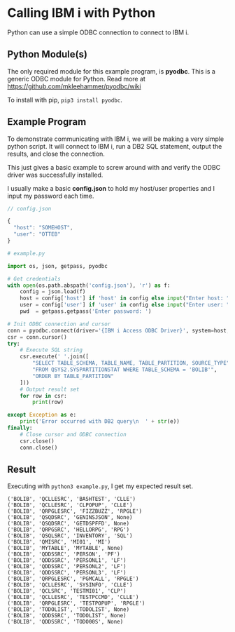 # Calling IBM i with Python

Python can use a simple ODBC connection to connect to IBM i.


## Python Module(s)
The only required module for this example program, is **pyodbc**.
This is a generic ODBC module for Python. Read more at https://github.com/mkleehammer/pyodbc/wiki

To install with pip, ```pip3 install pyodbc```.


## Example Program
To demonstrate communicating with IBM i, we will be making a very simple python script.
It will connect to IBM i, run a DB2 SQL statement, output the results, and close the connection.

This just gives a basic example to screw around with and verify the ODBC driver was successfully installed.

I usually make a basic **config.json** to hold my host/user properties and I input my password each time.
```javascript
// config.json

{
  "host": "SOMEHOST",
  "user": "OTTEB"
}
```


```python
# example.py

import os, json, getpass, pyodbc

# Get credentials
with open(os.path.abspath('config.json'), 'r') as f:
    config = json.load(f)
    host = config['host'] if 'host' in config else input("Enter host: ")
    user = config['user'] if 'user' in config else input("Enter user: ")
    pwd  = getpass.getpass('Enter password: ')

# Init ODBC connection and cursor
conn = pyodbc.connect(driver='{IBM i Access ODBC Driver}', system=host, uid=user, pwd=pwd)
csr = conn.cursor()
try:
    # Execute SQL string
    csr.execute(' '.join([
        "SELECT TABLE_SCHEMA, TABLE_NAME, TABLE_PARTITION, SOURCE_TYPE",
        "FROM QSYS2.SYSPARTITIONSTAT WHERE TABLE_SCHEMA = 'BOLIB'",
        "ORDER BY TABLE_PARTITION"
    ]))
    # Output result set
    for row in csr: 
        print(row)

except Exception as e:
    print('Error occurred with DB2 query\n  ' + str(e))
finally:
    # Close cursor and ODBC connection
    csr.close()
    conn.close()

```

## Result
Executing with ```python3 example.py```, I get my expected result set.
```
('BOLIB', 'QCLLESRC', 'BASHTEST', 'CLLE')
('BOLIB', 'QCLLESRC', 'CLPOPUP', 'CLLE')
('BOLIB', 'QRPGLESRC', 'FIZZBUZZ', 'RPGLE')
('BOLIB', 'QSQDSRC', 'GENINSJSON', None)
('BOLIB', 'QSQDSRC', 'GETDSPFFD', None)
('BOLIB', 'QRPGSRC', 'HELLORPG', 'RPG')
('BOLIB', 'QSQLSRC', 'INVENTORY', 'SQL')
('BOLIB', 'QMISRC', 'MI01', 'MI')
('BOLIB', 'MYTABLE', 'MYTABLE', None)
('BOLIB', 'QDDSSRC', 'PERSON', 'PF')
('BOLIB', 'QDDSSRC', 'PERSONL1', 'LF')
('BOLIB', 'QDDSSRC', 'PERSONL2', 'LF')
('BOLIB', 'QDDSSRC', 'PERSONL3', 'LF')
('BOLIB', 'QRPGLESRC', 'PGMCALL', 'RPGLE')
('BOLIB', 'QCLLESRC', 'SYSINFO', 'CLLE')
('BOLIB', 'QCLSRC', 'TESTMI01', 'CLP')
('BOLIB', 'QCLLESRC', 'TESTPCCMD', 'CLLE')
('BOLIB', 'QRPGLESRC', 'TESTPOPUP', 'RPGLE')
('BOLIB', 'TODOLIST', 'TODOLIST', None)
('BOLIB', 'QDDSSRC', 'TODOLIST', None)
('BOLIB', 'QDDSSRC', 'TODO00S', None)
```
